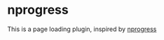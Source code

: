 # nprogress

This is a page loading plugin, inspired by [nprogress](https://github.com/rstacruz/nprogress)

##
